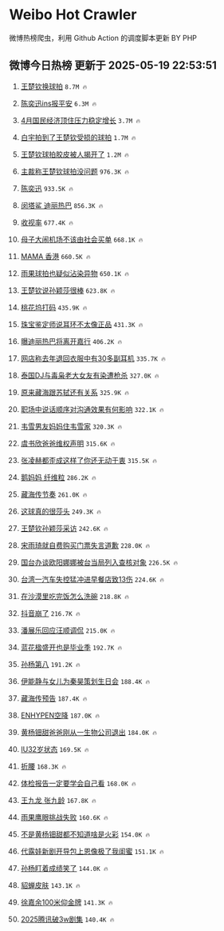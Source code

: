 # Weibo Hot Crawler 



微博热榜爬虫，利用 Github Action 的调度脚本更新 BY PHP 


## 微博今日热榜 更新于 2025-05-19 22:53:51 
1. [王楚钦换球拍](https://s.weibo.com/weibo?q=%23%E7%8E%8B%E6%A5%9A%E9%92%A6%E6%8D%A2%E7%90%83%E6%8B%8D%23&t=31&band_rank=1&Refer=top) `8.7M 🔥` 

1. [陈奕迅ins报平安](https://s.weibo.com/weibo?q=%23%E9%99%88%E5%A5%95%E8%BF%85ins%E6%8A%A5%E5%B9%B3%E5%AE%89%23&t=31&band_rank=2&Refer=top) `6.3M 🔥` 

1. [4月国民经济顶住压力稳定增长](https://s.weibo.com/weibo?q=%234%E6%9C%88%E5%9B%BD%E6%B0%91%E7%BB%8F%E6%B5%8E%E9%A1%B6%E4%BD%8F%E5%8E%8B%E5%8A%9B%E7%A8%B3%E5%AE%9A%E5%A2%9E%E9%95%BF%23&t=31&band_rank=3&Refer=top) `3.7M 🔥` 

1. [白宇拍到了王楚钦受损的球拍](https://s.weibo.com/weibo?q=%23%E7%99%BD%E5%AE%87%E6%8B%8D%E5%88%B0%E4%BA%86%E7%8E%8B%E6%A5%9A%E9%92%A6%E5%8F%97%E6%8D%9F%E7%9A%84%E7%90%83%E6%8B%8D%23&t=31&band_rank=4&Refer=top) `1.7M 🔥` 

1. [王楚钦球拍胶皮被人揭开了](https://s.weibo.com/weibo?q=%23%E7%8E%8B%E6%A5%9A%E9%92%A6%E7%90%83%E6%8B%8D%E8%83%B6%E7%9A%AE%E8%A2%AB%E4%BA%BA%E6%8F%AD%E5%BC%80%E4%BA%86%23&t=31&band_rank=5&Refer=top) `1.2M 🔥` 

1. [主裁称王楚钦球拍没问题](https://s.weibo.com/weibo?q=%23%E4%B8%BB%E8%A3%81%E7%A7%B0%E7%8E%8B%E6%A5%9A%E9%92%A6%E7%90%83%E6%8B%8D%E6%B2%A1%E9%97%AE%E9%A2%98%23&t=31&band_rank=6&Refer=top) `976.3K 🔥` 

1. [陈奕迅](https://s.weibo.com/weibo?q=%E9%99%88%E5%A5%95%E8%BF%85&t=31&band_rank=7&Refer=top) `933.5K 🔥` 

1. [闵塔鲨 迪丽热巴](https://s.weibo.com/weibo?q=%E9%97%B5%E5%A1%94%E9%B2%A8%20%E8%BF%AA%E4%B8%BD%E7%83%AD%E5%B7%B4&t=31&band_rank=8&Refer=top) `856.3K 🔥` 

1. [收视率](https://s.weibo.com/weibo?q=%E6%94%B6%E8%A7%86%E7%8E%87&t=31&band_rank=9&Refer=top) `677.4K 🔥` 

1. [母子大闹机场不该由社会买单](https://s.weibo.com/weibo?q=%23%E6%AF%8D%E5%AD%90%E5%A4%A7%E9%97%B9%E6%9C%BA%E5%9C%BA%E4%B8%8D%E8%AF%A5%E7%94%B1%E7%A4%BE%E4%BC%9A%E4%B9%B0%E5%8D%95%23&t=31&band_rank=10&Refer=top) `668.1K 🔥` 

1. [MAMA 香港](https://s.weibo.com/weibo?q=MAMA%20%E9%A6%99%E6%B8%AF&t=31&band_rank=11&Refer=top) `660.5K 🔥` 

1. [雨果球拍也疑似沾染异物](https://s.weibo.com/weibo?q=%23%E9%9B%A8%E6%9E%9C%E7%90%83%E6%8B%8D%E4%B9%9F%E7%96%91%E4%BC%BC%E6%B2%BE%E6%9F%93%E5%BC%82%E7%89%A9%23&t=31&band_rank=12&Refer=top) `650.1K 🔥` 

1. [王楚钦说孙颖莎很棒](https://s.weibo.com/weibo?q=%E7%8E%8B%E6%A5%9A%E9%92%A6%E8%AF%B4%E5%AD%99%E9%A2%96%E8%8E%8E%E5%BE%88%E6%A3%92&t=31&band_rank=13&Refer=top) `623.8K 🔥` 

1. [桃花坞打码](https://s.weibo.com/weibo?q=%23%E6%A1%83%E8%8A%B1%E5%9D%9E%E6%89%93%E7%A0%81%23&t=31&band_rank=14&Refer=top) `435.9K 🔥` 

1. [珠宝鉴定师说耳环不太像正品](https://s.weibo.com/weibo?q=%23%E7%8F%A0%E5%AE%9D%E9%89%B4%E5%AE%9A%E5%B8%88%E8%AF%B4%E8%80%B3%E7%8E%AF%E4%B8%8D%E5%A4%AA%E5%83%8F%E6%AD%A3%E5%93%81%23&t=31&band_rank=15&Refer=top) `431.3K 🔥` 

1. [曝迪丽热巴将离开嘉行](https://s.weibo.com/weibo?q=%23%E6%9B%9D%E8%BF%AA%E4%B8%BD%E7%83%AD%E5%B7%B4%E5%B0%86%E7%A6%BB%E5%BC%80%E5%98%89%E8%A1%8C%23&t=31&band_rank=16&Refer=top) `406.2K 🔥` 

1. [网店称去年退回衣服中有30多副耳机](https://s.weibo.com/weibo?q=%23%E7%BD%91%E5%BA%97%E7%A7%B0%E5%8E%BB%E5%B9%B4%E9%80%80%E5%9B%9E%E8%A1%A3%E6%9C%8D%E4%B8%AD%E6%9C%8930%E5%A4%9A%E5%89%AF%E8%80%B3%E6%9C%BA%23&t=31&band_rank=17&Refer=top) `335.7K 🔥` 

1. [泰国DJ与毒枭老大女友有染遭枪杀](https://s.weibo.com/weibo?q=%23%E6%B3%B0%E5%9B%BDDJ%E4%B8%8E%E6%AF%92%E6%9E%AD%E8%80%81%E5%A4%A7%E5%A5%B3%E5%8F%8B%E6%9C%89%E6%9F%93%E9%81%AD%E6%9E%AA%E6%9D%80%23&t=31&band_rank=18&Refer=top) `327.0K 🔥` 

1. [原来藏海跟苏轼还有关系](https://s.weibo.com/weibo?q=%23%E5%8E%9F%E6%9D%A5%E8%97%8F%E6%B5%B7%E8%B7%9F%E8%8B%8F%E8%BD%BC%E8%BF%98%E6%9C%89%E5%85%B3%E7%B3%BB%23&t=31&band_rank=19&Refer=top) `325.9K 🔥` 

1. [职场中说话顺序对沟通效果有何影响](https://s.weibo.com/weibo?q=%E8%81%8C%E5%9C%BA%E4%B8%AD%E8%AF%B4%E8%AF%9D%E9%A1%BA%E5%BA%8F%E5%AF%B9%E6%B2%9F%E9%80%9A%E6%95%88%E6%9E%9C%E6%9C%89%E4%BD%95%E5%BD%B1%E5%93%8D&t=31&band_rank=20&Refer=top) `322.1K 🔥` 

1. [韦雪男友妈妈住韦雪家](https://s.weibo.com/weibo?q=%23%E9%9F%A6%E9%9B%AA%E7%94%B7%E5%8F%8B%E5%A6%88%E5%A6%88%E4%BD%8F%E9%9F%A6%E9%9B%AA%E5%AE%B6%23&t=31&band_rank=21&Refer=top) `320.3K 🔥` 

1. [虞书欣爸爸维权声明](https://s.weibo.com/weibo?q=%23%E8%99%9E%E4%B9%A6%E6%AC%A3%E7%88%B8%E7%88%B8%E7%BB%B4%E6%9D%83%E5%A3%B0%E6%98%8E%23&t=31&band_rank=22&Refer=top) `315.6K 🔥` 

1. [张凌赫都歪成这样了你还无动于衷](https://s.weibo.com/weibo?q=%E5%BC%A0%E5%87%8C%E8%B5%AB%E9%83%BD%E6%AD%AA%E6%88%90%E8%BF%99%E6%A0%B7%E4%BA%86%E4%BD%A0%E8%BF%98%E6%97%A0%E5%8A%A8%E4%BA%8E%E8%A1%B7&t=31&band_rank=23&Refer=top) `315.5K 🔥` 

1. [鹅妈妈 纤维粒](https://s.weibo.com/weibo?q=%E9%B9%85%E5%A6%88%E5%A6%88%20%E7%BA%A4%E7%BB%B4%E7%B2%92&t=31&band_rank=24&Refer=top) `286.2K 🔥` 

1. [藏海传节奏](https://s.weibo.com/weibo?q=%E8%97%8F%E6%B5%B7%E4%BC%A0%E8%8A%82%E5%A5%8F&t=31&band_rank=25&Refer=top) `261.0K 🔥` 

1. [这球真的很莎头](https://s.weibo.com/weibo?q=%E8%BF%99%E7%90%83%E7%9C%9F%E7%9A%84%E5%BE%88%E8%8E%8E%E5%A4%B4&t=31&band_rank=26&Refer=top) `249.3K 🔥` 

1. [王楚钦孙颖莎采访](https://s.weibo.com/weibo?q=%E7%8E%8B%E6%A5%9A%E9%92%A6%E5%AD%99%E9%A2%96%E8%8E%8E%E9%87%87%E8%AE%BF&t=31&band_rank=27&Refer=top) `242.6K 🔥` 

1. [宋雨琦就自费购买门票失言道歉](https://s.weibo.com/weibo?q=%23%E5%AE%8B%E9%9B%A8%E7%90%A6%E5%B0%B1%E8%87%AA%E8%B4%B9%E8%B4%AD%E4%B9%B0%E9%97%A8%E7%A5%A8%E5%A4%B1%E8%A8%80%E9%81%93%E6%AD%89%23&t=31&band_rank=28&Refer=top) `228.0K 🔥` 

1. [国台办谈欧阳娜娜被台当局列入查核对象](https://s.weibo.com/weibo?q=%23%E5%9B%BD%E5%8F%B0%E5%8A%9E%E8%B0%88%E6%AC%A7%E9%98%B3%E5%A8%9C%E5%A8%9C%E8%A2%AB%E5%8F%B0%E5%BD%93%E5%B1%80%E5%88%97%E5%85%A5%E6%9F%A5%E6%A0%B8%E5%AF%B9%E8%B1%A1%23&t=31&band_rank=29&Refer=top) `226.5K 🔥` 

1. [台湾一汽车失控猛冲进早餐店致13伤](https://s.weibo.com/weibo?q=%23%E5%8F%B0%E6%B9%BE%E4%B8%80%E6%B1%BD%E8%BD%A6%E5%A4%B1%E6%8E%A7%E7%8C%9B%E5%86%B2%E8%BF%9B%E6%97%A9%E9%A4%90%E5%BA%97%E8%87%B413%E4%BC%A4%23&t=31&band_rank=30&Refer=top) `224.6K 🔥` 

1. [在沙漠里吃完饭怎么洗碗](https://s.weibo.com/weibo?q=%E5%9C%A8%E6%B2%99%E6%BC%A0%E9%87%8C%E5%90%83%E5%AE%8C%E9%A5%AD%E6%80%8E%E4%B9%88%E6%B4%97%E7%A2%97&t=31&band_rank=31&Refer=top) `218.8K 🔥` 

1. [抖音崩了](https://s.weibo.com/weibo?q=%E6%8A%96%E9%9F%B3%E5%B4%A9%E4%BA%86&t=31&band_rank=32&Refer=top) `216.7K 🔥` 

1. [潘展乐回应汪顺调侃](https://s.weibo.com/weibo?q=%23%E6%BD%98%E5%B1%95%E4%B9%90%E5%9B%9E%E5%BA%94%E6%B1%AA%E9%A1%BA%E8%B0%83%E4%BE%83%23&t=31&band_rank=33&Refer=top) `215.0K 🔥` 

1. [蓝花楹盛开也是毕业季](https://s.weibo.com/weibo?q=%E8%93%9D%E8%8A%B1%E6%A5%B9%E7%9B%9B%E5%BC%80%E4%B9%9F%E6%98%AF%E6%AF%95%E4%B8%9A%E5%AD%A3&t=31&band_rank=34&Refer=top) `192.7K 🔥` 

1. [孙杨第八](https://s.weibo.com/weibo?q=%23%E5%AD%99%E6%9D%A8%E7%AC%AC%E5%85%AB%23&t=31&band_rank=35&Refer=top) `191.2K 🔥` 

1. [伊能静与女儿为秦昊策划生日会](https://s.weibo.com/weibo?q=%23%E4%BC%8A%E8%83%BD%E9%9D%99%E4%B8%8E%E5%A5%B3%E5%84%BF%E4%B8%BA%E7%A7%A6%E6%98%8A%E7%AD%96%E5%88%92%E7%94%9F%E6%97%A5%E4%BC%9A%23&t=31&band_rank=36&Refer=top) `188.4K 🔥` 

1. [藏海传预告](https://s.weibo.com/weibo?q=%E8%97%8F%E6%B5%B7%E4%BC%A0%E9%A2%84%E5%91%8A&t=31&band_rank=37&Refer=top) `187.4K 🔥` 

1. [ENHYPEN空降](https://s.weibo.com/weibo?q=ENHYPEN%E7%A9%BA%E9%99%8D&t=31&band_rank=38&Refer=top) `187.0K 🔥` 

1. [黄杨钿甜爸爸刚从一生物公司退出](https://s.weibo.com/weibo?q=%23%E9%BB%84%E6%9D%A8%E9%92%BF%E7%94%9C%E7%88%B8%E7%88%B8%E5%88%9A%E4%BB%8E%E4%B8%80%E7%94%9F%E7%89%A9%E5%85%AC%E5%8F%B8%E9%80%80%E5%87%BA%23&t=31&band_rank=39&Refer=top) `184.0K 🔥` 

1. [IU32岁状态](https://s.weibo.com/weibo?q=%23IU32%E5%B2%81%E7%8A%B6%E6%80%81%23&t=31&band_rank=40&Refer=top) `169.5K 🔥` 

1. [折腰](https://s.weibo.com/weibo?q=%E6%8A%98%E8%85%B0&t=31&band_rank=41&Refer=top) `168.3K 🔥` 

1. [体检报告一定要学会自己看](https://s.weibo.com/weibo?q=%E4%BD%93%E6%A3%80%E6%8A%A5%E5%91%8A%E4%B8%80%E5%AE%9A%E8%A6%81%E5%AD%A6%E4%BC%9A%E8%87%AA%E5%B7%B1%E7%9C%8B&t=31&band_rank=42&Refer=top) `168.0K 🔥` 

1. [王九龙 张九龄](https://s.weibo.com/weibo?q=%E7%8E%8B%E4%B9%9D%E9%BE%99%20%E5%BC%A0%E4%B9%9D%E9%BE%84&t=31&band_rank=43&Refer=top) `167.8K 🔥` 

1. [雨果鹰眼挑战失败](https://s.weibo.com/weibo?q=%23%E9%9B%A8%E6%9E%9C%E9%B9%B0%E7%9C%BC%E6%8C%91%E6%88%98%E5%A4%B1%E8%B4%A5%23&t=31&band_rank=44&Refer=top) `160.6K 🔥` 

1. [不是黄杨钿甜都不知道啥是火彩](https://s.weibo.com/weibo?q=%23%E4%B8%8D%E6%98%AF%E9%BB%84%E6%9D%A8%E9%92%BF%E7%94%9C%E9%83%BD%E4%B8%8D%E7%9F%A5%E9%81%93%E5%95%A5%E6%98%AF%E7%81%AB%E5%BD%A9%23&t=31&band_rank=45&Refer=top) `154.0K 🔥` 

1. [代露娃新剧开导包上恩像极了我闺蜜](https://s.weibo.com/weibo?q=%E4%BB%A3%E9%9C%B2%E5%A8%83%E6%96%B0%E5%89%A7%E5%BC%80%E5%AF%BC%E5%8C%85%E4%B8%8A%E6%81%A9%E5%83%8F%E6%9E%81%E4%BA%86%E6%88%91%E9%97%BA%E8%9C%9C&t=31&band_rank=46&Refer=top) `151.1K 🔥` 

1. [孙杨盯着成绩笑了](https://s.weibo.com/weibo?q=%23%E5%AD%99%E6%9D%A8%E7%9B%AF%E7%9D%80%E6%88%90%E7%BB%A9%E7%AC%91%E4%BA%86%23&t=31&band_rank=47&Refer=top) `144.0K 🔥` 

1. [貂蝉皮肤](https://s.weibo.com/weibo?q=%E8%B2%82%E8%9D%89%E7%9A%AE%E8%82%A4&t=31&band_rank=48&Refer=top) `143.1K 🔥` 

1. [徐嘉余100米仰金牌](https://s.weibo.com/weibo?q=%23%E5%BE%90%E5%98%89%E4%BD%99100%E7%B1%B3%E4%BB%B0%E9%87%91%E7%89%8C%23&t=31&band_rank=49&Refer=top) `141.3K 🔥` 

1. [2025腾讯破3w剧集](https://s.weibo.com/weibo?q=%232025%E8%85%BE%E8%AE%AF%E7%A0%B43w%E5%89%A7%E9%9B%86%23&t=31&band_rank=50&Refer=top) `140.4K 🔥` 

